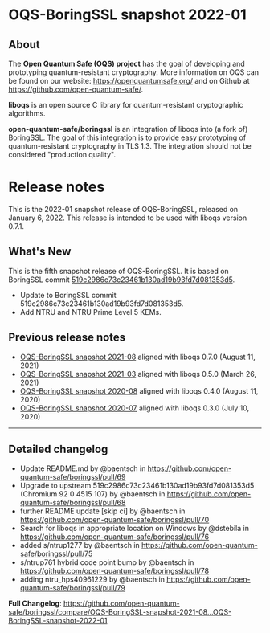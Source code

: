 OQS-BoringSSL snapshot 2022-01
==============================

About
-----

The **Open Quantum Safe (OQS) project** has the goal of developing and prototyping quantum-resistant cryptography.  More information on OQS can be found on our website: https://openquantumsafe.org/ and on Github at https://github.com/open-quantum-safe/.

**liboqs** is an open source C library for quantum-resistant cryptographic algorithms.

**open-quantum-safe/boringssl** is an integration of liboqs into (a fork of) BoringSSL.  The goal of this integration is to provide easy prototyping of quantum-resistant cryptography in TLS 1.3.  The integration should not be considered "production quality".

Release notes
=============

This is the 2022-01 snapshot release of OQS-BoringSSL, released on January 6, 2022. This release is intended to be used with liboqs version 0.7.1.

What's New
----------

This is the fifth snapshot release of OQS-BoringSSL.  It is based on BoringSSL commit [519c2986c73c23461b130ad19b93fd7d081353d5](https://github.com/google/boringssl/commit/519c2986c73c23461b130ad19b93fd7d081353d5).

- Update to BoringSSL commit 519c2986c73c23461b130ad19b93fd7d081353d5.
- Add NTRU and NTRU Prime Level 5 KEMs.

Previous release notes
----------------------

- [OQS-BoringSSL snapshot 2021-08](https://github.com/open-quantum-safe/boringssl/releases/tag/OQS-BoringSSL-snapshot-2021-08) aligned with liboqs 0.7.0 (August 11, 2021)
- [OQS-BoringSSL snapshot 2021-03](https://github.com/open-quantum-safe/boringssl/releases/tag/OQS-BoringSSL-snapshot-2021-03) aligned with liboqs 0.5.0 (March 26, 2021)
- [OQS-BoringSSL snapshot 2020-08](https://github.com/open-quantum-safe/boringssl/releases/tag/OQS-BoringSSL-snapshot-2020-08) aligned with liboqs 0.4.0 (August 11, 2020)
- [OQS-BoringSSL snapshot 2020-07](https://github.com/open-quantum-safe/boringssl/releases/tag/OQS-BoringSSL-snapshot-2020-07) aligned with liboqs 0.3.0 (July 10, 2020)

---

Detailed changelog
------------------

* Update README.md by @baentsch in https://github.com/open-quantum-safe/boringssl/pull/69
* Upgrade to upstream 519c2986c73c23461b130ad19b93fd7d081353d5  (Chromium 92 0 4515 107) by @baentsch in https://github.com/open-quantum-safe/boringssl/pull/68
* further README update [skip ci] by @baentsch in https://github.com/open-quantum-safe/boringssl/pull/70
* Search for liboqs in appropriate location on Windows by @dstebila in https://github.com/open-quantum-safe/boringssl/pull/76
* added s/ntrup1277 by @baentsch in https://github.com/open-quantum-safe/boringssl/pull/75
* s/ntrup761 hybrid code point bump by @baentsch in https://github.com/open-quantum-safe/boringssl/pull/78
* adding ntru_hps40961229 by @baentsch in https://github.com/open-quantum-safe/boringssl/pull/79


**Full Changelog**: https://github.com/open-quantum-safe/boringssl/compare/OQS-BoringSSL-snapshot-2021-08...OQS-BoringSSL-snapshot-2022-01
